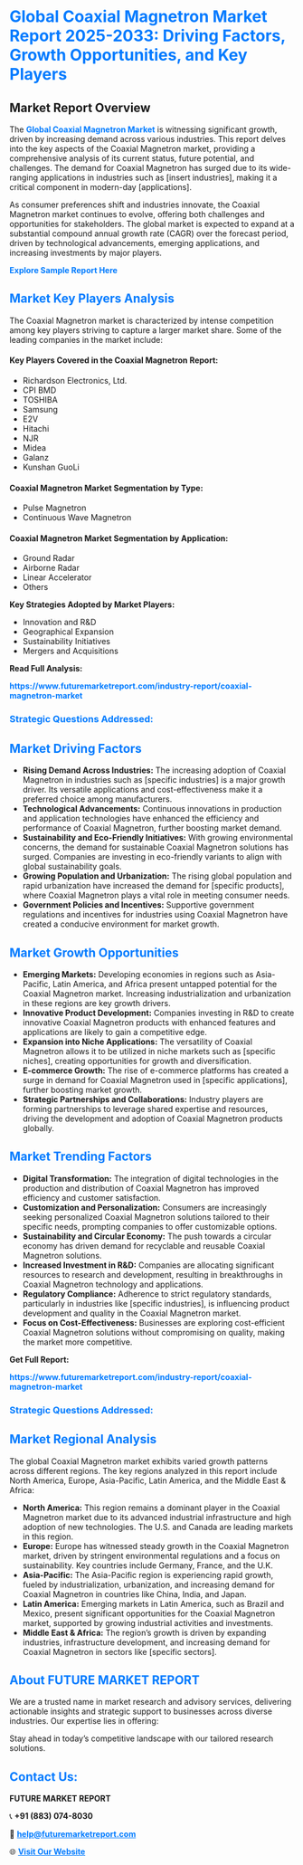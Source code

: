 <h1 style="color: #007BFF;">Global Coaxial Magnetron Market Report 2025-2033: Driving Factors, Growth Opportunities, and Key Players</h1>

<section id="overview">
<h2>Market Report Overview</h2>
<p>The <a href="https://www.futuremarketreport.com/industry-report/coaxial-magnetron-market" style="color: #007BFF; text-decoration: none;"><strong>Global Coaxial Magnetron Market</strong></a> is witnessing significant growth, driven by increasing demand across various industries. This report delves into the key aspects of the Coaxial Magnetron market, providing a comprehensive analysis of its current status, future potential, and challenges. The demand for Coaxial Magnetron has surged due to its wide-ranging applications in industries such as [insert industries], making it a critical component in modern-day [applications].</p>
<p>As consumer preferences shift and industries innovate, the Coaxial Magnetron market continues to evolve, offering both challenges and opportunities for stakeholders. The global market is expected to expand at a substantial compound annual growth rate (CAGR) over the forecast period, driven by technological advancements, emerging applications, and increasing investments by major players.</p>
</section>

<section id="overview">
<p><a href="https://www.futuremarketreport.com/request-sample/reportId=90080" style="color: #007BFF; text-decoration: none;"><strong>Explore Sample Report Here</strong></a></p>
</section>

<section id="key-players">
<h2 style="color: #007BFF;">Market Key Players Analysis</h2>
<p>The Coaxial Magnetron market is characterized by intense competition among key players striving to capture a larger market share. Some of the leading companies in the market include:</p>
<h4>Key Players Covered in the Coaxial Magnetron Report:</h4>
<ul><li>Richardson Electronics, Ltd.</li><li>CPI BMD</li><li>TOSHIBA</li><li>Samsung</li><li>E2V</li><li>Hitachi</li><li>NJR</li><li>Midea</li><li>Galanz</li><li>Kunshan GuoLi</li></ul>
<h4>Coaxial Magnetron Market Segmentation by Type:</h4>
<ul><li>Pulse Magnetron</li><li>Continuous Wave Magnetron</li></ul>

<h4>Coaxial Magnetron Market Segmentation by Application:</h4>
<ul><li>Ground Radar</li><li>Airborne Radar</li><li>Linear Accelerator</li><li>Others</li></ul>
<p><strong>Key Strategies Adopted by Market Players:</strong></p>
<ul>
<li>Innovation and R&D</li>
<li>Geographical Expansion</li>
<li>Sustainability Initiatives</li>
<li>Mergers and Acquisitions</li>
</ul>
</section>

<section>
<p><strong>Read Full Analysis: </strong></p><a href="https://www.futuremarketreport.com/industry-report/coaxial-magnetron-market" style="color: #007BFF; text-decoration: none;"><strong>https://www.futuremarketreport.com/industry-report/coaxial-magnetron-market</strong></a>
<h3 style="color: #007BFF;">Strategic Questions Addressed:</h3>
</section>

<section id="driving-factors">
<h2 style="color: #007BFF;">Market Driving Factors</h2>
<ul>
<li><strong>Rising Demand Across Industries:</strong> The increasing adoption of Coaxial Magnetron in industries such as [specific industries] is a major growth driver. Its versatile applications and cost-effectiveness make it a preferred choice among manufacturers.</li>
<li><strong>Technological Advancements:</strong> Continuous innovations in production and application technologies have enhanced the efficiency and performance of Coaxial Magnetron, further boosting market demand.</li>
<li><strong>Sustainability and Eco-Friendly Initiatives:</strong> With growing environmental concerns, the demand for sustainable Coaxial Magnetron solutions has surged. Companies are investing in eco-friendly variants to align with global sustainability goals.</li>
<li><strong>Growing Population and Urbanization:</strong> The rising global population and rapid urbanization have increased the demand for [specific products], where Coaxial Magnetron plays a vital role in meeting consumer needs.</li>
<li><strong>Government Policies and Incentives:</strong> Supportive government regulations and incentives for industries using Coaxial Magnetron have created a conducive environment for market growth.</li>
</ul>
</section>

<section id="growth-opportunities">
<h2 style="color: #007BFF;">Market Growth Opportunities</h2>
<ul>
<li><strong>Emerging Markets:</strong> Developing economies in regions such as Asia-Pacific, Latin America, and Africa present untapped potential for the Coaxial Magnetron market. Increasing industrialization and urbanization in these regions are key growth drivers.</li>
<li><strong>Innovative Product Development:</strong> Companies investing in R&D to create innovative Coaxial Magnetron products with enhanced features and applications are likely to gain a competitive edge.</li>
<li><strong>Expansion into Niche Applications:</strong> The versatility of Coaxial Magnetron allows it to be utilized in niche markets such as [specific niches], creating opportunities for growth and diversification.</li>
<li><strong>E-commerce Growth:</strong> The rise of e-commerce platforms has created a surge in demand for Coaxial Magnetron used in [specific applications], further boosting market growth.</li>
<li><strong>Strategic Partnerships and Collaborations:</strong> Industry players are forming partnerships to leverage shared expertise and resources, driving the development and adoption of Coaxial Magnetron products globally.</li>
</ul>
</section>

<section id="trending-factors">
<h2 style="color: #007BFF;">Market Trending Factors</h2>
<ul>
<li><strong>Digital Transformation:</strong> The integration of digital technologies in the production and distribution of Coaxial Magnetron has improved efficiency and customer satisfaction.</li>
<li><strong>Customization and Personalization:</strong> Consumers are increasingly seeking personalized Coaxial Magnetron solutions tailored to their specific needs, prompting companies to offer customizable options.</li>
<li><strong>Sustainability and Circular Economy:</strong> The push towards a circular economy has driven demand for recyclable and reusable Coaxial Magnetron solutions.</li>
<li><strong>Increased Investment in R&D:</strong> Companies are allocating significant resources to research and development, resulting in breakthroughs in Coaxial Magnetron technology and applications.</li>
<li><strong>Regulatory Compliance:</strong> Adherence to strict regulatory standards, particularly in industries like [specific industries], is influencing product development and quality in the Coaxial Magnetron market.</li>
<li><strong>Focus on Cost-Effectiveness:</strong> Businesses are exploring cost-efficient Coaxial Magnetron solutions without compromising on quality, making the market more competitive.</li>
</ul>
</section>

<section>
<p><strong>Get Full Report: </strong></p><a href="https://www.futuremarketreport.com/industry-report/coaxial-magnetron-market" style="color: #007BFF; text-decoration: none;"><strong>https://www.futuremarketreport.com/industry-report/coaxial-magnetron-market</strong></a>
<h3 style="color: #007BFF;">Strategic Questions Addressed:</h3>
</section>


<section id="regional-analysis">
<h2 style="color: #007BFF;">Market Regional Analysis</h2>
<p>The global Coaxial Magnetron market exhibits varied growth patterns across different regions. The key regions analyzed in this report include North America, Europe, Asia-Pacific, Latin America, and the Middle East & Africa:</p>
<ul>
<li><strong>North America:</strong> This region remains a dominant player in the Coaxial Magnetron market due to its advanced industrial infrastructure and high adoption of new technologies. The U.S. and Canada are leading markets in this region.</li>
<li><strong>Europe:</strong> Europe has witnessed steady growth in the Coaxial Magnetron market, driven by stringent environmental regulations and a focus on sustainability. Key countries include Germany, France, and the U.K.</li>
<li><strong>Asia-Pacific:</strong> The Asia-Pacific region is experiencing rapid growth, fueled by industrialization, urbanization, and increasing demand for Coaxial Magnetron in countries like China, India, and Japan.</li>
<li><strong>Latin America:</strong> Emerging markets in Latin America, such as Brazil and Mexico, present significant opportunities for the Coaxial Magnetron market, supported by growing industrial activities and investments.</li>
<li><strong>Middle East & Africa:</strong> The region’s growth is driven by expanding industries, infrastructure development, and increasing demand for Coaxial Magnetron in sectors like [specific sectors].</li>
</ul>
</section>

<footer>
<h2 style="color: #007BFF;">About FUTURE MARKET REPORT</h2>
<p>We are a trusted name in market research and advisory services, delivering actionable insights and strategic support to businesses across diverse industries. Our expertise lies in offering:</p>

<p>Stay ahead in today’s competitive landscape with our tailored research solutions.</p>

<h2 style="color: #007BFF;">Contact Us:</h2>
<p><strong>FUTURE MARKET REPORT</strong></p>
<p>📞 <strong>+91 (883) 074-8030</strong></p>
<p>📧 <strong><a href="mailto:help@futuremarketreport.com" style="color: #007BFF;">help@futuremarketreport.com</a></strong></p>
<p>🌐 <strong><a href="https://www.futuremarketreport.com/" style="color: #007BFF;">Visit Our Website</a></strong></p>
</footer>